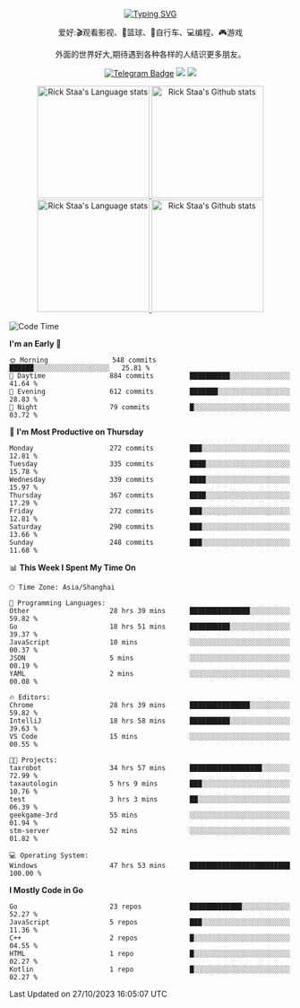 <div align="center"> 

[![Typing SVG](https://readme-typing-svg.herokuapp.com?size=25&duration=2500&color=eeeeee&vCenter=true&width=200&height=40&lines=Hi+there+%F0%9F%91%8B%F0%9F%8F%BB;I'm+DanBai)](https://git.io/typing-svg)

爱好:🎬观看影视、🏀篮球、🚴自行车、💻编程、🎮游戏

外面的世界好大,期待遇到各种各样的人结识更多朋友。

[![Telegram Badge](https://img.shields.io/badge/-Telegram-blue?style=flat&logo=Telegram&logoColor=white)](https://t.me/danbai9420) 
[![](https://img.shields.io/badge/-Blog-brightgreen?style=flat&logo=Blogger&logoColor=white)](https://p00q.cn)
[![](https://img.shields.io/badge/-Email-red?style=flat&logo=Mail.Ru&logoColor=white)](mailto:danbai@88.com)
</div>

<!-- Light Mode -->
<div align="center"> 
<a href="https://github.com/anuraghazra/github-readme-stats#gh-light-mode-only">
<img height=200 src="https://github-readme-stats.vercel.app/api/top-langs/?username=danbai225&layout=compact&langs_count=10&hide_border=1&role=OWNER,COLLABORATOR#gh-light-mode-only" alt="Rick Staa's Language stats" />
</a>
<a href="https://github.com/anuraghazra/github-readme-stats#gh-light-mode-only">
<img height=200 src="https://github-readme-stats.vercel.app/api?username=danbai225&show_icons=true&count_private=true&line_height=28&hide_border=1&include_all_commits=true&card_width=450&role=OWNER,COLLABORATOR&exclude_repo=github-readme-stats#gh-light-mode-only" alt="Rick Staa's Github stats" />
</a>
</div>

<!-- Dark Mode -->
<div align="center"> 
<a href="https://github.com/anuraghazra/github-readme-stats#gh-dark-mode-only">
<img height=200 src="https://github-readme-stats.vercel.app/api/top-langs/?username=danbai225&layout=compact&langs_count=10&hide_border=1&role=OWNER,COLLABORATOR&theme=github_dark#gh-dark-mode-only" alt="Rick Staa's Language stats" />
</a>
<a href="https://github.com/anuraghazra/github-readme-stats#gh-dark-mode-only">
<img height=200 src="https://github-readme-stats.vercel.app/api?username=danbai225&show_icons=true&count_private=true&line_height=28&hide_border=1&include_all_commits=true&card_width=450&role=OWNER,COLLABORATOR&exclude_repo=github-readme-stats&theme=github_dark#gh-dark-mode-only" alt="Rick Staa's Github stats" />
</a>
</div>

<!--START_SECTION:waka-->
![Code Time](http://img.shields.io/badge/Code%20Time-1%2C364%20hrs%2056%20mins-blue)

**I'm an Early 🐤** 

```text
🌞 Morning                548 commits         ██████░░░░░░░░░░░░░░░░░░░   25.81 % 
🌆 Daytime                884 commits         ██████████░░░░░░░░░░░░░░░   41.64 % 
🌃 Evening                612 commits         ███████░░░░░░░░░░░░░░░░░░   28.83 % 
🌙 Night                  79 commits          █░░░░░░░░░░░░░░░░░░░░░░░░   03.72 % 
```
📅 **I'm Most Productive on Thursday** 

```text
Monday                   272 commits         ███░░░░░░░░░░░░░░░░░░░░░░   12.81 % 
Tuesday                  335 commits         ████░░░░░░░░░░░░░░░░░░░░░   15.78 % 
Wednesday                339 commits         ████░░░░░░░░░░░░░░░░░░░░░   15.97 % 
Thursday                 367 commits         ████░░░░░░░░░░░░░░░░░░░░░   17.29 % 
Friday                   272 commits         ███░░░░░░░░░░░░░░░░░░░░░░   12.81 % 
Saturday                 290 commits         ███░░░░░░░░░░░░░░░░░░░░░░   13.66 % 
Sunday                   248 commits         ███░░░░░░░░░░░░░░░░░░░░░░   11.68 % 
```


📊 **This Week I Spent My Time On** 

```text
🕑︎ Time Zone: Asia/Shanghai

💬 Programming Languages: 
Other                    28 hrs 39 mins      ███████████████░░░░░░░░░░   59.82 % 
Go                       18 hrs 51 mins      ██████████░░░░░░░░░░░░░░░   39.37 % 
JavaScript               10 mins             ░░░░░░░░░░░░░░░░░░░░░░░░░   00.37 % 
JSON                     5 mins              ░░░░░░░░░░░░░░░░░░░░░░░░░   00.19 % 
YAML                     2 mins              ░░░░░░░░░░░░░░░░░░░░░░░░░   00.08 % 

🔥 Editors: 
Chrome                   28 hrs 39 mins      ███████████████░░░░░░░░░░   59.82 % 
IntelliJ                 18 hrs 58 mins      ██████████░░░░░░░░░░░░░░░   39.63 % 
VS Code                  15 mins             ░░░░░░░░░░░░░░░░░░░░░░░░░   00.55 % 

🐱‍💻 Projects: 
taxrobot                 34 hrs 57 mins      ██████████████████░░░░░░░   72.99 % 
taxautologin             5 hrs 9 mins        ███░░░░░░░░░░░░░░░░░░░░░░   10.76 % 
test                     3 hrs 3 mins        ██░░░░░░░░░░░░░░░░░░░░░░░   06.39 % 
geekgame-3rd             55 mins             ░░░░░░░░░░░░░░░░░░░░░░░░░   01.94 % 
stm-server               52 mins             ░░░░░░░░░░░░░░░░░░░░░░░░░   01.82 % 

💻 Operating System: 
Windows                  47 hrs 53 mins      █████████████████████████   100.00 % 
```

**I Mostly Code in Go** 

```text
Go                       23 repos            █████████████░░░░░░░░░░░░   52.27 % 
JavaScript               5 repos             ███░░░░░░░░░░░░░░░░░░░░░░   11.36 % 
C++                      2 repos             █░░░░░░░░░░░░░░░░░░░░░░░░   04.55 % 
HTML                     1 repo              █░░░░░░░░░░░░░░░░░░░░░░░░   02.27 % 
Kotlin                   1 repo              █░░░░░░░░░░░░░░░░░░░░░░░░   02.27 % 
```




 Last Updated on 27/10/2023 16:05:07 UTC
<!--END_SECTION:waka-->
